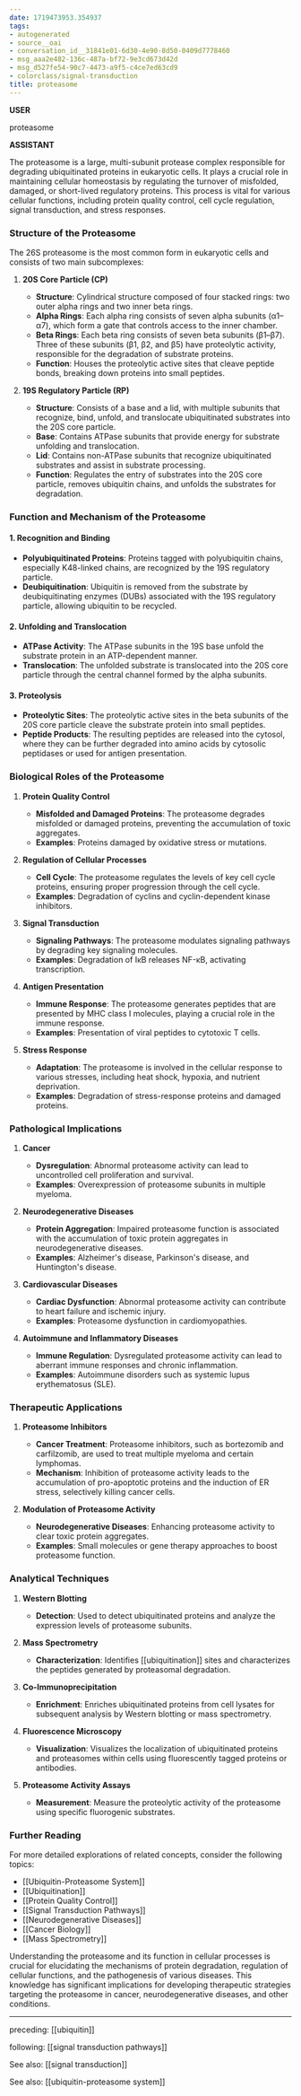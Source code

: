 ```yaml
---
date: 1719473953.354937
tags:
- autogenerated
- source__oai
- conversation_id__31841e01-6d30-4e90-8d50-0409d7778460
- msg_aaa2e482-136c-487a-bf72-9e3cd673d42d
- msg_d527fe54-90c7-4473-a9f5-c4ce7ed63cd9
- colorclass/signal-transduction
title: proteasome
---
```


**USER**

proteasome


**ASSISTANT**

The proteasome is a large, multi-subunit protease complex responsible for degrading ubiquitinated proteins in eukaryotic cells. It plays a crucial role in maintaining cellular homeostasis by regulating the turnover of misfolded, damaged, or short-lived regulatory proteins. This process is vital for various cellular functions, including protein quality control, cell cycle regulation, signal transduction, and stress responses.

### Structure of the Proteasome

The 26S proteasome is the most common form in eukaryotic cells and consists of two main subcomplexes:

1. **20S Core Particle (CP)**
   - **Structure**: Cylindrical structure composed of four stacked rings: two outer alpha rings and two inner beta rings.
   - **Alpha Rings**: Each alpha ring consists of seven alpha subunits (α1–α7), which form a gate that controls access to the inner chamber.
   - **Beta Rings**: Each beta ring consists of seven beta subunits (β1–β7). Three of these subunits (β1, β2, and β5) have proteolytic activity, responsible for the degradation of substrate proteins.
   - **Function**: Houses the proteolytic active sites that cleave peptide bonds, breaking down proteins into small peptides.

2. **19S Regulatory Particle (RP)**
   - **Structure**: Consists of a base and a lid, with multiple subunits that recognize, bind, unfold, and translocate ubiquitinated substrates into the 20S core particle.
   - **Base**: Contains ATPase subunits that provide energy for substrate unfolding and translocation.
   - **Lid**: Contains non-ATPase subunits that recognize ubiquitinated substrates and assist in substrate processing.
   - **Function**: Regulates the entry of substrates into the 20S core particle, removes ubiquitin chains, and unfolds the substrates for degradation.

### Function and Mechanism of the Proteasome

#### 1. Recognition and Binding

- **Polyubiquitinated Proteins**: Proteins tagged with polyubiquitin chains, especially K48-linked chains, are recognized by the 19S regulatory particle.
- **Deubiquitination**: Ubiquitin is removed from the substrate by deubiquitinating enzymes (DUBs) associated with the 19S regulatory particle, allowing ubiquitin to be recycled.

#### 2. Unfolding and Translocation

- **ATPase Activity**: The ATPase subunits in the 19S base unfold the substrate protein in an ATP-dependent manner.
- **Translocation**: The unfolded substrate is translocated into the 20S core particle through the central channel formed by the alpha subunits.

#### 3. Proteolysis

- **Proteolytic Sites**: The proteolytic active sites in the beta subunits of the 20S core particle cleave the substrate protein into small peptides.
- **Peptide Products**: The resulting peptides are released into the cytosol, where they can be further degraded into amino acids by cytosolic peptidases or used for antigen presentation.

### Biological Roles of the Proteasome

1. **Protein Quality Control**
   - **Misfolded and Damaged Proteins**: The proteasome degrades misfolded or damaged proteins, preventing the accumulation of toxic aggregates.
   - **Examples**: Proteins damaged by oxidative stress or mutations.

2. **Regulation of Cellular Processes**
   - **Cell Cycle**: The proteasome regulates the levels of key cell cycle proteins, ensuring proper progression through the cell cycle.
   - **Examples**: Degradation of cyclins and cyclin-dependent kinase inhibitors.

3. **Signal Transduction**
   - **Signaling Pathways**: The proteasome modulates signaling pathways by degrading key signaling molecules.
   - **Examples**: Degradation of IκB releases NF-κB, activating transcription.

4. **Antigen Presentation**
   - **Immune Response**: The proteasome generates peptides that are presented by MHC class I molecules, playing a crucial role in the immune response.
   - **Examples**: Presentation of viral peptides to cytotoxic T cells.

5. **Stress Response**
   - **Adaptation**: The proteasome is involved in the cellular response to various stresses, including heat shock, hypoxia, and nutrient deprivation.
   - **Examples**: Degradation of stress-response proteins and damaged proteins.

### Pathological Implications

1. **Cancer**
   - **Dysregulation**: Abnormal proteasome activity can lead to uncontrolled cell proliferation and survival.
   - **Examples**: Overexpression of proteasome subunits in multiple myeloma.

2. **Neurodegenerative Diseases**
   - **Protein Aggregation**: Impaired proteasome function is associated with the accumulation of toxic protein aggregates in neurodegenerative diseases.
   - **Examples**: Alzheimer's disease, Parkinson's disease, and Huntington's disease.

3. **Cardiovascular Diseases**
   - **Cardiac Dysfunction**: Abnormal proteasome activity can contribute to heart failure and ischemic injury.
   - **Examples**: Proteasome dysfunction in cardiomyopathies.

4. **Autoimmune and Inflammatory Diseases**
   - **Immune Regulation**: Dysregulated proteasome activity can lead to aberrant immune responses and chronic inflammation.
   - **Examples**: Autoimmune disorders such as systemic lupus erythematosus (SLE).

### Therapeutic Applications

1. **Proteasome Inhibitors**
   - **Cancer Treatment**: Proteasome inhibitors, such as bortezomib and carfilzomib, are used to treat multiple myeloma and certain lymphomas.
   - **Mechanism**: Inhibition of proteasome activity leads to the accumulation of pro-apoptotic proteins and the induction of ER stress, selectively killing cancer cells.

2. **Modulation of Proteasome Activity**
   - **Neurodegenerative Diseases**: Enhancing proteasome activity to clear toxic protein aggregates.
   - **Examples**: Small molecules or gene therapy approaches to boost proteasome function.

### Analytical Techniques

1. **Western Blotting**
   - **Detection**: Used to detect ubiquitinated proteins and analyze the expression levels of proteasome subunits.

2. **Mass Spectrometry**
   - **Characterization**: Identifies [[ubiquitination]] sites and characterizes the peptides generated by proteasomal degradation.

3. **Co-Immunoprecipitation**
   - **Enrichment**: Enriches ubiquitinated proteins from cell lysates for subsequent analysis by Western blotting or mass spectrometry.

4. **Fluorescence Microscopy**
   - **Visualization**: Visualizes the localization of ubiquitinated proteins and proteasomes within cells using fluorescently tagged proteins or antibodies.

5. **Proteasome Activity Assays**
   - **Measurement**: Measure the proteolytic activity of the proteasome using specific fluorogenic substrates.

### Further Reading

For more detailed explorations of related concepts, consider the following topics:
- [[Ubiquitin-Proteasome System]]
- [[Ubiquitination]]
- [[Protein Quality Control]]
- [[Signal Transduction Pathways]]
- [[Neurodegenerative Diseases]]
- [[Cancer Biology]]
- [[Mass Spectrometry]]

Understanding the proteasome and its function in cellular processes is crucial for elucidating the mechanisms of protein degradation, regulation of cellular functions, and the pathogenesis of various diseases. This knowledge has significant implications for developing therapeutic strategies targeting the proteasome in cancer, neurodegenerative diseases, and other conditions.


---

preceding: [[ubiquitin]]  


following: [[signal transduction pathways]]

See also: [[signal transduction]]


See also: [[ubiquitin-proteasome system]]